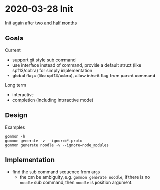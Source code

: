 # 2020-03-28 Init

Init again after [two and half months](2020-01-18-init.md)

## Goals

Current

- support git style sub command
- use interface instead of command, provide a default struct (like spf13/cobra) for simply implementation
- global flags (like spf13/cobra), allow inherit flag from parent command

Long term

- interactive
- completion (including interactive mode)

## Design

Examples

```text
gommon -h
gommon generate -v --ignore=*.proto
gommon generate noodle -v --ignore=node_modules
```

## Implementation

- find the sub command sequence from args
  - the can be ambiguity, e.g. `gommon generate noodle`, if there is no `noodle` sub command, then `noodle` is position argument.

